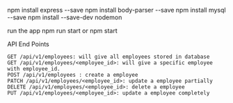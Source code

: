npm install express --save
npm install body-parser --save
npm install mysql --save
npm install --save-dev nodemon

run the app
npm run start or npm start


API End Points

    GET /api/v1/employees: will give all employees stored in database
    GET /api/v1/employees/<employee_id>: will give a specific employee with employee_id.
    POST /api/v1/employees : create a employee
    PATCH /api/v1/employees/<employee_id>: update a employee partially
    DELETE /api/v1/employees/<employee_id>: delete a employee
    PUT /api/v1/employees/<employee_id>: update a employee completely